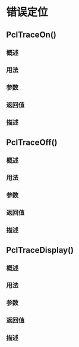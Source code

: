 
# 错误定位




## PclTraceOn()
### 概述

### 用法

### 参数


### 返回值


### 描述






## PclTraceOff()

### 概述

### 用法

### 参数


### 返回值


### 描述



## PclTraceDisplay()

### 概述

### 用法

### 参数


### 返回值


### 描述











